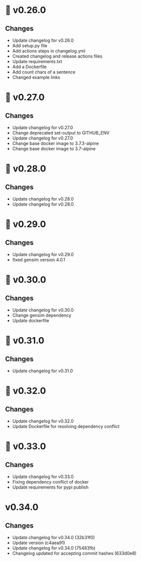 # 🔖 v0.26.0

## Changes

-   Update changelog for v0.26.0
-   Add setup.py file
-   Add actions steps in changelog.yml
-   Created changelog and release actions files
-   Update requirements.txt
-   Add a Dockerfile
-   Add count chars of a sentence
-   Changed example links

# 🔖 v0.27.0

## Changes

-   Update changelog for v0.27.0
-   Change deprecated set-output to GITHUB_ENV
-   Update changelog for v0.27.0
-   Change base docker image to 3.7.3-alpine
-   Change base docker image to 3.7-alpine

# 🔖 v0.28.0

## Changes

-   Update changelog for v0.28.0
-   Update changelog for v0.28.0

# 🔖 v0.29.0

## Changes

-   Update changelog for v0.29.0
-   fixed gensim version 4.0.1

# 🔖 v0.30.0

## Changes

-   Update changelog for v0.30.0
-   Change gensim dependency
-   Update dockerfile

# 🔖 v0.31.0

## Changes

-   Update changelog for v0.31.0

# 🔖 v0.32.0

## Changes

-   Update changelog for v0.32.0
-   Update Dockerfile for resolving dependency conflict

# 🔖 v0.33.0

## Changes

-   Update changelog for v0.33.0
-   Fixing dependency conflict of docker
-   Update requirements for pypi publish
# v0.34.0
## Changes
- Update changelog for v0.34.0 (32b31f0)
- Update version (c4aea91)
- Update changelog for v0.34.0 (75483fb)
- Changelog updated for accepting commit hashes (633d0e8)
